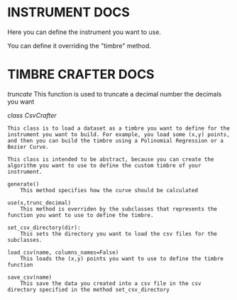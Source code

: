 # INSTRUMENT DOCS

Here you can define the instrument you want to use.

You can define it overriding the "timbre" method.


# TIMBRE CRAFTER DOCS

*truncate*
    This function is used to truncate a decimal number the decimals you want

*class CsvCrafter*

    This class is to load a dataset as a timbre you want to define for the instrument you want to build. For example, you load some (x,y) points, and then you can build the timbre using a Polinomial Regression or a Bezier Curve.

    This class is intended to be abstract, because you can create the algorithm you want to use to define the custom timbre of your instrument.

    generate()
        This method specifies how the curve should be calculated

    use(x,trunc_decimal)
        This method is overriden by the subclasses that represents the function you want to use to define the timbre.

    set_csv_directory(dir):
        This sets the directory you want to load the csv files for the subclasses.

    load_csv(name, columns_names=False)
        This loads the (x,y) points you want to use to define the timbre function

    save_csv(name)
        This save the data you created into a csv file in the csv directory specified in the method set_csv_directory

    